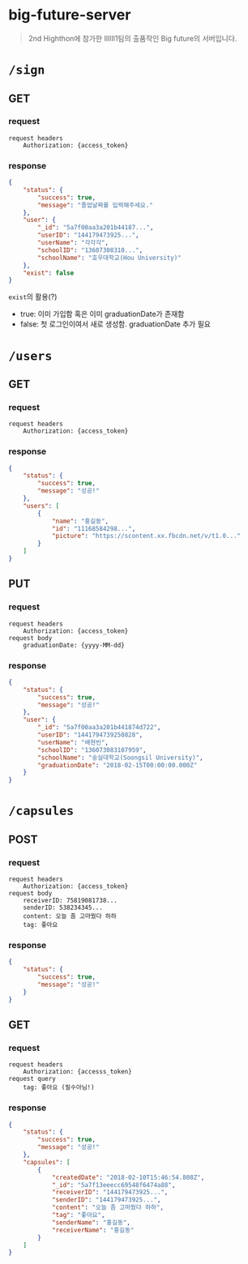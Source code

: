 # big-future-server

> 2nd Highthon에 참가한 IlIlIl1팀의 출품작인 Big future의 서버입니다.

# `/sign`
## GET
### request
```
request headers
    Authorization: {access_token}
```

### response
```json
{
    "status": {
        "success": true,
        "message": "졸업날짜를 입력해주세요."
    },
    "user": {
        "_id": "5a7f00aa3a201b44187...",
        "userID": "144179473925...",
        "userName": "각각각",
        "schoolID": "13607308310...",
        "schoolName": "호우대학교(Hou University)"
    },
    "exist": false
}
```

`exist`의 활용(?)
- true: 이미 가입함 혹은 이미 graduationDate가 존재함
- false: 첫 로그인이여서 새로 생성함. graduationDate 추가 필요

# `/users`
## GET
### request
```
request headers
    Authorization: {access_token}
```

### response
```json
{
    "status": {
        "success": true,
        "message": "성공!"
    },
    "users": [
        {
            "name": "홍길동",
            "id": "11168584298...",
            "picture": "https://scontent.xx.fbcdn.net/v/t1.0..."
        }
    ]
}
```

## PUT
### request
```
request headers
    Authorization: {access_token}
request body
    graduationDate: {yyyy-MM-dd}
```

### response
```json
{
    "status": {
        "success": true,
        "message": "성공!"
    },
    "user": {
        "_id": "5a7f00aa3a201b441874d722",
        "userID": "1441794739250828",
        "userName": "배현빈",
        "schoolID": "136073083107959",
        "schoolName": "숭실대학교(Soongsil University)",
        "graduationDate": "2018-02-15T00:00:00.000Z"
    }
}
```

# `/capsules`
## POST
### request
```
request headers
    Authorization: {access_token}
request body
    receiverID: 75819081738...
    senderID: 538234345...
    content: 오늘 좀 고마웠다 하하
    tag: 좋아요
```

### response
```json
{
    "status": {
        "success": true,
        "message": "성공!"
    }
}
```

## GET
### request
```
request headers
    Authorization: {accesss_token}
request query
    tag: 좋아요 (필수아님!)
```

### response
```json
{
    "status": {
        "success": true,
        "message": "성공!"
    },
    "capsules": [
        {
            "createdDate": "2018-02-10T15:46:54.808Z",
            "_id": "5a7f13eeecc69548f6474a88",
            "receiverID": "144179473925...",
            "senderID": "144179473925...",
            "content": "오늘 좀 고마웠다 하하",
            "tag": "좋아요",
            "senderName": "홍길동",
            "receiverName": "홍길동"
        }
    ]
}
```